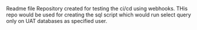 Readme file
Repository created for testing the ci/cd using webhooks. 
THis repo would be used for creating the sql script which would run select query only on UAT databases as specified user.
